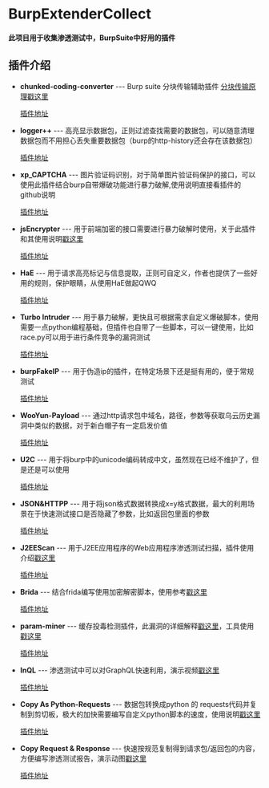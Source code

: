# BurpExtenderCollect

#### 此项目用于收集渗透测试中，BurpSuite中好用的插件


## 插件介绍

- **chunked-coding-converter** --- Burp suite 分块传输辅助插件 [分块传输原理戳这里](https://xi4or0uji.github.io/2019/11/07/%E5%88%A9%E7%94%A8%E5%88%86%E5%9D%97%E4%BC%A0%E8%BE%93%E7%BB%95%E8%BF%87WAF%E8%BF%9B%E8%A1%8CSQL%E6%B3%A8%E5%85%A5/) 

    [插件地址](https://github.com/c0ny1/chunked-coding-converter)
- **logger++** --- 高亮显示数据包，正则过滤查找需要的数据包，可以随意清理数据包而不用担心丢失重要数据包（burp的http-history还会存在该数据包）

    [插件地址](https://github.com/nccgroup/LoggerPlusPlus)
- **xp_CAPTCHA** --- 图片验证码识别，对于简单图片验证码保护的接口，可以使用此插件结合burp自带爆破功能进行暴力破解,使用说明直接看插件的github说明 

    [插件地址](https://github.com/smxiazi/NEW_xp_CAPTCHA)
- **jsEncrypter** --- 用于前端加密的接口需要进行暴力破解时使用，关于此插件和其使用说明[戳这里](https://gv7.me/articles/2017/jsEncrypter/) 

    [插件地址](https://github.com/c0ny1/jsEncrypter)
- **HaE** --- 用于请求高亮标记与信息提取，正则可自定义，作者也提供了一些好用的规则，保护眼睛，从使用HaE做起QWQ  

    [插件地址](https://github.com/gh0stkey/HaE)
- **Turbo Intruder** --- 用于暴力破解，更快且可根据需求自定义爆破脚本，使用需要一点python编程基础，但插件也自带了一些脚本，可以一键使用，比如race.py可以用于进行条件竞争的漏洞测试  

    [插件地址](https://github.com/PortSwigger/turbo-intruder)
- **burpFakeIP** --- 用于伪造ip的插件，在特定场景下还是挺有用的，便于常规测试  

    [插件地址](https://github.com/TheKingOfDuck/burpFakeIP)
- **WooYun-Payload** --- 通过http请求包中域名，路径，参数等获取乌云历史漏洞中类似的数据，对于新白帽子有一定启发价值  

    [插件地址](https://github.com/boy-hack/wooyun-payload)
- **U2C** --- 用于将burp中的unicode编码转成中文，虽然现在已经不维护了，但是还是可以使用  

    [插件地址](https://github.com/bit4woo/u2c)
- **JSON&HTTPP** --- 用于将json格式数据转换成x=y格式数据，最大的利用场景在于快速测试接口是否隐藏了参数，比如返回包里面的参数  

    [插件地址]()
- **J2EEScan** --- 用于J2EE应用程序的Web应用程序渗透测试扫描，插件使用介绍[戳这里](https://github.com/lilifengcode/Burpsuite-Plugins-Usage/blob/master/Burpsuite%E6%8F%92%E4%BB%B6%E4%B9%8BJ2EEScan%E4%BD%BF%E7%94%A8%E6%96%B9%E6%B3%95.md)  

    [插件地址](https://github.com/ilmila/J2EEScan)
- **Brida** --- 结合frida编写使用加密解密脚本，使用参考[戳这里](https://mp.weixin.qq.com/s?__biz=MzUzODU3ODA0MA==&mid=2247484967&idx=1&sn=1f6aae947fd95e6f7a9e2f0037b522f8&chksm=fad4db30cda352263829d340a6bb5d2ec0477016bb1b48d9536f991396dc65534e05f126b439&cur_album_id=1650939093905702915&scene=190#rd)  

    [插件地址](https://github.com/federicodotta/Brida)
- **param-miner** --- 缓存投毒检测插件，此漏洞的详细解释[戳这里](https://blog.csdn.net/angry_program/article/details/113124854)，工具使用[戳这里](https://www.modb.pro/db/86328)  

    [插件地址](https://github.com/portswigger/param-miner)
- **InQL** --- 渗透测试中可以对GraphQL快速利用，演示视频[戳这里](https://blog.doyensec.com/public/images/inql_demo.mp4)  

    [插件地址](https://github.com/doyensec/inql)
- **Copy As Python-Requests** --- 数据包转换成python 的 requests代码并复制到剪切板，极大的加快需要编写自定义python脚本的速度，使用说明[戳这里](https://www.cnblogs.com/Cl0ud/p/13616665.html)

    [插件地址](https://github.com/silentsignal/burp-requests)
- **Copy Request & Response** --- 快速按规范复制得到请求包/返回包的内容，方便编写渗透测试报告，演示动图[戳这里](https://github.com/CompassSecurity/burp-copy-request-response/blob/master/demo.gif)

    [插件地址](https://github.com/CompassSecurity/burp-copy-request-response)